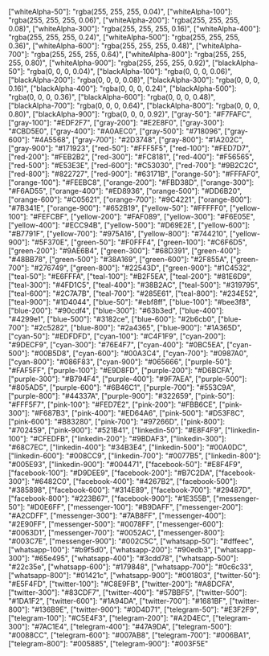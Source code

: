 ["whiteAlpha-50"]: "rgba(255, 255, 255, 0.04)",
["whiteAlpha-100"]: "rgba(255, 255, 255, 0.06)",
["whiteAlpha-200"]: "rgba(255, 255, 255, 0.08)",
["whiteAlpha-300"]: "rgba(255, 255, 255, 0.16)",
["whiteAlpha-400"]: "rgba(255, 255, 255, 0.24)",
["whiteAlpha-500"]: "rgba(255, 255, 255, 0.36)",
["whiteAlpha-600"]: "rgba(255, 255, 255, 0.48)",
["whiteAlpha-700"]: "rgba(255, 255, 255, 0.64)",
["whiteAlpha-800"]: "rgba(255, 255, 255, 0.80)",
["whiteAlpha-900"]: "rgba(255, 255, 255, 0.92)",
["blackAlpha-50"]: "rgba(0, 0, 0, 0.04)",
["blackAlpha-100"]: "rgba(0, 0, 0, 0.06)",
["blackAlpha-200"]: "rgba(0, 0, 0, 0.08)",
["blackAlpha-300"]: "rgba(0, 0, 0, 0.16)",
["blackAlpha-400"]: "rgba(0, 0, 0, 0.24)",
["blackAlpha-500"]: "rgba(0, 0, 0, 0.36)",
["blackAlpha-600"]: "rgba(0, 0, 0, 0.48)",
["blackAlpha-700"]: "rgba(0, 0, 0, 0.64)",
["blackAlpha-800"]: "rgba(0, 0, 0, 0.80)",
["blackAlpha-900"]: "rgba(0, 0, 0, 0.92)",
["gray-50"]: "#F7FAFC",
["gray-100"]: "#EDF2F7",
["gray-200"]: "#E2E8F0",
["gray-300"]: "#CBD5E0",
["gray-400"]: "#A0AEC0",
["gray-500"]: "#718096",
["gray-600"]: "#4A5568",
["gray-700"]: "#2D3748",
["gray-800"]: "#1A202C",
["gray-900"]: "#171923",
["red-50"]: "#FFF5F5",
["red-100"]: "#FED7D7",
["red-200"]: "#FEB2B2",
["red-300"]: "#FC8181",
["red-400"]: "#F56565",
["red-500"]: "#E53E3E",
["red-600"]: "#C53030",
["red-700"]: "#9B2C2C",
["red-800"]: "#822727",
["red-900"]: "#63171B",
["orange-50"]: "#FFFAF0",
["orange-100"]: "#FEEBC8",
["orange-200"]: "#FBD38D",
["orange-300"]: "#F6AD55",
["orange-400"]: "#ED8936",
["orange-500"]: "#DD6B20",
["orange-600"]: "#C05621",
["orange-700"]: "#9C4221",
["orange-800"]: "#7B341E",
["orange-900"]: "#652B19",
["yellow-50"]: "#FFFFF0",
["yellow-100"]: "#FEFCBF",
["yellow-200"]: "#FAF089",
["yellow-300"]: "#F6E05E",
["yellow-400"]: "#ECC94B",
["yellow-500"]: "#D69E2E",
["yellow-600"]: "#B7791F",
["yellow-700"]: "#975A16",
["yellow-800"]: "#744210",
["yellow-900"]: "#5F370E",
["green-50"]: "#F0FFF4",
["green-100"]: "#C6F6D5",
["green-200"]: "#9AE6B4",
["green-300"]: "#68D391",
["green-400"]: "#48BB78",
["green-500"]: "#38A169",
["green-600"]: "#2F855A",
["green-700"]: "#276749",
["green-800"]: "#22543D",
["green-900"]: "#1C4532",
["teal-50"]: "#E6FFFA",
["teal-100"]: "#B2F5EA",
["teal-200"]: "#81E6D9",
["teal-300"]: "#4FD1C5",
["teal-400"]: "#38B2AC",
["teal-500"]: "#319795",
["teal-600"]: "#2C7A7B",
["teal-700"]: "#285E61",
["teal-800"]: "#234E52",
["teal-900"]: "#1D4044",
["blue-50"]: "#ebf8ff",
["blue-100"]: "#bee3f8",
["blue-200"]: "#90cdf4",
["blue-300"]: "#63b3ed",
["blue-400"]: "#4299e1",
["blue-500"]: "#3182ce",
["blue-600"]: "#2b6cb0",
["blue-700"]: "#2c5282",
["blue-800"]: "#2a4365",
["blue-900"]: "#1A365D",
["cyan-50"]: "#EDFDFD",
["cyan-100"]: "#C4F1F9",
["cyan-200"]: "#9DECF9",
["cyan-300"]: "#76E4F7",
["cyan-400"]: "#0BC5EA",
["cyan-500"]: "#00B5D8",
["cyan-600"]: "#00A3C4",
["cyan-700"]: "#0987A0",
["cyan-800"]: "#086F83",
["cyan-900"]: "#065666",
["purple-50"]: "#FAF5FF",
["purple-100"]: "#E9D8FD",
["purple-200"]: "#D6BCFA",
["purple-300"]: "#B794F4",
["purple-400"]: "#9F7AEA",
["purple-500"]: "#805AD5",
["purple-600"]: "#6B46C1",
["purple-700"]: "#553C9A",
["purple-800"]: "#44337A",
["purple-900"]: "#322659",
["pink-50"]: "#FFF5F7",
["pink-100"]: "#FED7E2",
["pink-200"]: "#FBB6CE",
["pink-300"]: "#F687B3",
["pink-400"]: "#ED64A6",
["pink-500"]: "#D53F8C",
["pink-600"]: "#B83280",
["pink-700"]: "#97266D",
["pink-800"]: "#702459",
["pink-900"]: "#521B41",
["linkedin-50"]: "#E8F4F9",
["linkedin-100"]: "#CFEDFB",
["linkedin-200"]: "#9BDAF3",
["linkedin-300"]: "#68C7EC",
["linkedin-400"]: "#34B3E4",
["linkedin-500"]: "#00A0DC",
["linkedin-600"]: "#008CC9",
["linkedin-700"]: "#0077B5",
["linkedin-800"]: "#005E93",
["linkedin-900"]: "#004471",
["facebook-50"]: "#E8F4F9",
["facebook-100"]: "#D9DEE9",
["facebook-200"]: "#B7C2DA",
["facebook-300"]: "#6482C0",
["facebook-400"]: "#4267B2",
["facebook-500"]: "#385898",
["facebook-600"]: "#314E89",
["facebook-700"]: "#29487D",
["facebook-800"]: "#223B67",
["facebook-900"]: "#1E355B",
["messenger-50"]: "#D0E6FF",
["messenger-100"]: "#B9DAFF",
["messenger-200"]: "#A2CDFF",
["messenger-300"]: "#7AB8FF",
["messenger-400"]: "#2E90FF",
["messenger-500"]: "#0078FF",
["messenger-600"]: "#0063D1",
["messenger-700"]: "#0052AC",
["messenger-800"]: "#003C7E",
["messenger-900"]: "#002C5C",
["whatsapp-50"]: "#dffeec",
["whatsapp-100"]: "#b9f5d0",
["whatsapp-200"]: "#90edb3",
["whatsapp-300"]: "#65e495",
["whatsapp-400"]: "#3cdd78",
["whatsapp-500"]: "#22c35e",
["whatsapp-600"]: "#179848",
["whatsapp-700"]: "#0c6c33",
["whatsapp-800"]: "#01421c",
["whatsapp-900"]: "#001803",
["twitter-50"]: "#E5F4FD",
["twitter-100"]: "#C8E9FB",
["twitter-200"]: "#A8DCFA",
["twitter-300"]: "#83CDF7",
["twitter-400"]: "#57BBF5",
["twitter-500"]: "#1DA1F2",
["twitter-600"]: "#1A94DA",
["twitter-700"]: "#1681BF",
["twitter-800"]: "#136B9E",
["twitter-900"]: "#0D4D71",
["telegram-50"]: "#E3F2F9",
["telegram-100"]: "#C5E4F3",
["telegram-200"]: "#A2D4EC",
["telegram-300"]: "#7AC1E4",
["telegram-400"]: "#47A9DA",
["telegram-500"]: "#0088CC",
["telegram-600"]: "#007AB8",
["telegram-700"]: "#006BA1",
["telegram-800"]: "#005885",
["telegram-900"]: "#003F5E"

